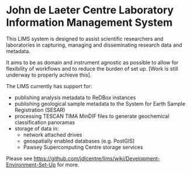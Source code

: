 # John de Laeter Centre Laboratory Information Management System
This LIMS system is designed to assist scientific researchers and laboratories in capturing, managing and disseminating research data and metadata.

It aims to be as domain and instrument agnostic as possible to allow for flexibility of workflows and to reduce the burden of set up. [Work is still underway to properly achieve this].

The LIMS currently has support for:
* publishing analysis metadata to ReDBox instances
* publishing geological sample metadata to the System for Earth Sample Registration (SESAR)
* processing TESCAN TIMA MinDIF files to generate geochemical classification panoramas
* storage of data in:
  * network attached drives
  * geospatially enabled databases (e.g. PostGIS)
  * Pawsey Supercomputing Centre storage services

Please see https://github.com/jdlcentre/lims/wiki/Development-Environment-Set-Up for more.
